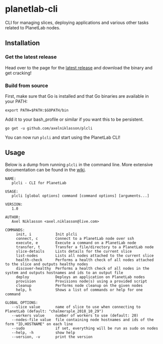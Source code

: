 # planetlab-cli
CLI for managing slices, deploying applications and various other tasks related to PlanetLab nodes.

## Installation
### Get the latest release 
Head over to the page for the [latest release](https://github.com/axelniklasson/plcli/releases/latest) and download the binary and get cracking!

### Build from source
First, make sure that Go is installed and that Go binaries are available in your PATH:
```
export PATH=$PATH:$GOPATH/bin
```

Add it to your bash_profile or similar if you want this to be persistent.

```
go get -u github.com/axelniklasson/plcli
```

You can now run `plcli` and start using the PlanetLab CLI!

## Usage
Below is a dump from running `plcli` in the command line. More extensive documentation can be found in the [wiki](https://github.com/axelniklasson/plcli/wiki).

```
NAME:
   plcli - CLI for PlanetLab

USAGE:
   plcli [global options] command [command options] [arguments...]

VERSION:
   1.0

AUTHOR:
   Axel Niklasson <axel.niklasson@live.com>

COMMANDS:
     init, i           Init plcli
     connect, c        Connect to a PlanetLab node over ssh
     execute, e        Execute a command on a PlanetLab node
     transfer, t       Transfer a file/directory to a PlanetLab node
     slice-details     Lists details for the current slice
     list-nodes        Lists all nodes attached to the current slice
     health-check      Performs a health check of all nodes attached to the slice and outputs healthy nodes
     discover-healthy  Performs a health check of all nodes in the system and outputs hostnames and ids to an output file
     deploy            Deploys an application on PlanetLab nodes
     provision         Provisions node(s) using a provided script
     cleanup           Performs node cleanup on the given nodes
     help, h           Shows a list of commands or help for one command

GLOBAL OPTIONS:
   --slice value       name of slice to use when connecting to PlanetLab (default: "chalmersple_2018_10_29")
   --workers value     number of workers to use (default: 20)
   --nodes-file value  file containing node hostnames and ids of the form "ID,HOSTNAME" on each line
   --sudo              if set, everything will be run as sudo on nodes
   --help, -h          show help
   --version, -v       print the version
```
